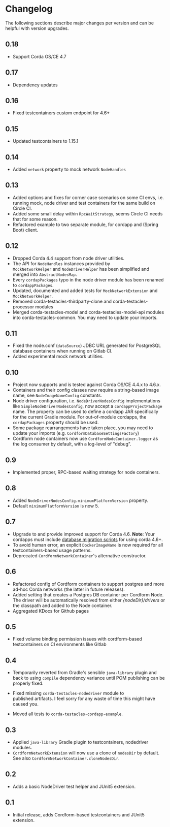 
# Changelog

The following sections describe major changes per version 
and can be helpful with version upgrades.


## 0.18

- Support Corda OS/CE 4.7

## 0.17

- Dependency updates

## 0.16

- Fixed testcontainers custom endpoint for 4.6+

## 0.15

- Updated testcontainers to 1.15.1

## 0.14

- Added `network` property to mock network `NodeHandles`

## 0.13

- Added options and fixes for corner case scenarios 
on some CI envs, i.e. running mock, node driver and 
test containers for the same build on Circle CI. 
- Added some small delay within `RpcWaitStrategy`, 
seems Circle CI needs that for some reason.
- Refactored example to two separate module, for cordapp 
and (Spring Boot) client.

## 0.12

- Dropped Corda 4.4 support from node driver utilities.
- The API for `NodeHandles` instances provided by   
`MockNetworkHelper` and `NodeDriverHelper` has been simplified 
and merged into `AbstractNodesMap`.
- Every `cordapPackages` typo in the node driver module has 
been renamed to `cordappPackages`.
- Updated, documented and added tests for 
`MockNetworkExtension` and `MockNetworkHelper`. 
- Removed corda-testacles-thirdparty-clone and 
corda-testacles-processor modules
- Merged corda-testacles-model and corda-testacles-model-api 
modules into corda-testacles-common. You may need to 
update your imports. 

## 0.11

- Fixed the node.conf (`dataSource`) JDBC URL generated 
for PostgreSQL database containers when running on Gitlab CI.
- Added experimental mock network utilities. 

## 0.10

- Project now supports and is tested against Corda OS/CE 4.4.x to 4.6.x. 
- Containers and their config classes now require a string-based image name, 
see `NodeImageNameConfig` constants. 
- Node driver configuration, i.e. `NodeDriverNodesConfig` implementations 
like `SimpleNodeDriverNodesConfig`, now accept a `cordappProjectPackage` name. 
The property can be used to define a cordapp JAR specifically for the current Gradle module. 
For out-of-module cordapps, the `cordapPackages` property should be used.   
- Some package rearrangements have taken place, 
you may need to update your imports (e.g. `CordformDatabaseSettingsFactory`)
- Cordform node containers now use `CordformNodeContainer.logger` 
as the log consumer by default, with a log-level of "debug".

## 0.9

- Implemented proper, RPC-based waiting strategy for node containers.


## 0.8

- Added `NodeDriverNodesConfig.minimumPlatformVersion` property.
- Default `minimumPlatformVersion` is now 5.

## 0.7 

- Upgrade to and provide improved support for Corda 4.6. 
__Note__: Your cordapps must include 
[database migration scripts](https://docs.corda.net/docs/corda-enterprise/4.6/cordapps/database-management.html) 
for using corda 4.6+.
- To avoid human error, an explicit `DockerImageName` is now 
required for all testcontainers-based usage patterns.
- Deprecated `CordformNetworkContainer`'s alternative constructor.   


## 0.6 

- Refactored config of Cordform containers to support 
postgres and more ad-hoc Corda networks (the latter in future 
releases). 
- Added setting that creates a Postgres DB container per 
Cordform Node. The driver will be automatically resolved from 
either _{nodeDir}/drivers_ or the classpath and added to the 
Node container. 
- Aggregated KDocs for Github pages 

## 0.5 

- Fixed volume binding permission issues with cordform-based 
testcontainers on CI environments like Gitlab 

## 0.4 

- Temporarily reverted from Gradle's sensible `java-library` 
plugin and back to using `compile` dependency variance until 
POM publishing can be properly fixed. 

- Fixed missing `corda-testacles-nodedriver` module to  
published artifacts. I feel sorry for any waste of time this 
might have caused you.

- Moved all tests to `corda-testacles-cordapp-example`.

## 0.3 

- Applied `java-library` Gradle plugin to testcontainers, 
nodedriver modules.
- `CordformNetworkExtension` will now use a clone of `nodesDir` 
by default. See also `CordformNetworkContainer.cloneNodesDir`. 

## 0.2 

- Adds a basic NodeDriver test helper and JUnit5 extension.

## 0.1 

- Initial release, adds Cordform-based testcontainers and JUnit5 extension.
